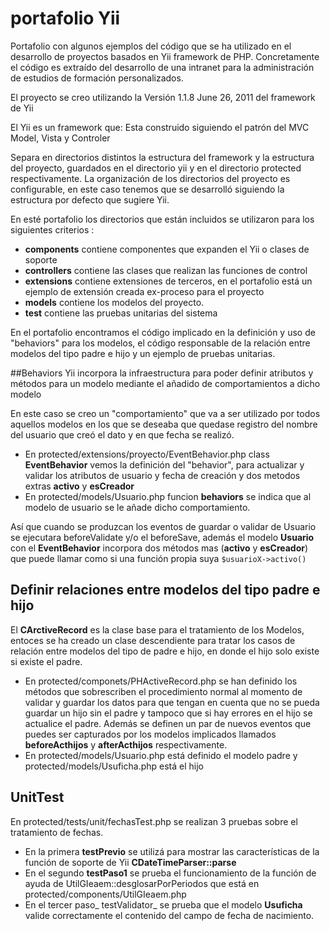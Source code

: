 portafolio Yii
===
Portafolio con algunos ejemplos del código que se ha utilizado en el desarrollo de proyectos basados en 
Yii framework de PHP. Concretamente el código es extraído del desarrollo de una intranet para la 
administración de estudios de formación personalizados.

El proyecto se creo utilizando la  Versión 1.1.8 June 26, 2011 del framework de Yii

El Yii es un framework que:
Esta construido siguiendo el patrón del MVC Model, Vista y Controler

Separa en directorios distintos la estructura del framework  y la estructura del proyecto, guardados en
el directorio yii y en el directorio protected respectivamente. La organización de los directorios 
del proyecto es configurable, en este caso tenemos que se desarrolló siguiendo la estructura por defecto 
que sugiere Yii. 

En esté portafolio los directorios que están incluidos se utilizaron para los siguientes criterios :
* __components__ contiene componentes que expanden el Yii o clases de soporte
* __controllers__ contiene las clases que realizan las funciones de control
* __extensions__ contiene extensiones de terceros, en el portafolio está un ejemplo de extensión 
creada ex-proceso para el proyecto
* __models__  contiene los modelos del proyecto.
* __test__ contiene las pruebas unitarias del sistema

En el portafolio encontramos el código implicado en la definición y uso de "behaviors" para los modelos, 
el código responsable de la relación entre modelos del tipo padre e hijo y un ejemplo de pruebas unitarias.
 
##Behaviors
Yii incorpora la infraestructura para poder definir atributos y métodos para un modelo mediante el añadido 
de comportamientos a dicho modelo

En este caso se creo un "comportamiento" que va a ser utilizado por todos aquellos modelos en los que 
se deseaba que quedase registro del nombre del usuario que creó el dato y en que fecha se realizó.

* En protected/extensions/proyecto/EventBehavior.php class __EventBehavior__ vemos la definición del "behavior", 
para actualizar y validar los atributos de usuario y fecha de creación y dos metodos extras __activo__ y __esCreador__
* En protected/models/Usuario.php funcion __behaviors__  se indica que al modelo de usuario 
se le añade dicho comportamiento.

Así que cuando se produzcan los eventos de guardar o validar de Usuario se ejecutara beforeValidate 
y/o el beforeSave, además el modelo __Usuario__ con el __EventBehavior__ incorpora dos métodos mas 
(__activo__ y __esCreador__) que puede llamar como si una función propia suya `$usuarioX->activo()`

## Definir relaciones entre modelos del tipo padre e hijo
El __CArctiveRecord__ es la clase base para el tratamiento de los Modelos, entoces se ha creado un clase descendiente para
tratar los casos de relación entre modelos del tipo de padre e hijo, en donde el hijo solo existe si existe el padre.
* En protected/componets/PHActiveRecord.php se han definido los métodos que sobrescriben el procedimiento normal
al momento de validar y guardar los datos para que  tengan en cuenta que no se pueda guardar un hijo 
sin el padre y tampoco que si hay errores en el hijo se actualice el padre. Además se definen un par de nuevos
eventos que puedes ser capturados por los modelos implicados llamados  __beforeActhijos__ y __afterActhijos__ 
respectivamente.
* En protected/models/Usuario.php está definido el modelo padre y protected/models/Usuficha.php está el hijo

## UnitTest
En protected/tests/unit/fechasTest.php se realizan 3 pruebas sobre el tratamiento de fechas.
* En la primera __testPrevio__ se utilizá para mostrar las características de la función de soporte de Yii __CDateTimeParser::parse__
* En el segundo __testPaso1__ se prueba el funcionamiento de la función de ayuda de UtilGIeaem::desglosarPorPeriodos
que está en protected/components/UtilGIeaem.php
* En el tercer paso_ testValidator_ se prueba que el modelo __Usuficha__ valide correctamente el contenido del
campo de fecha de nacimiento.
 

